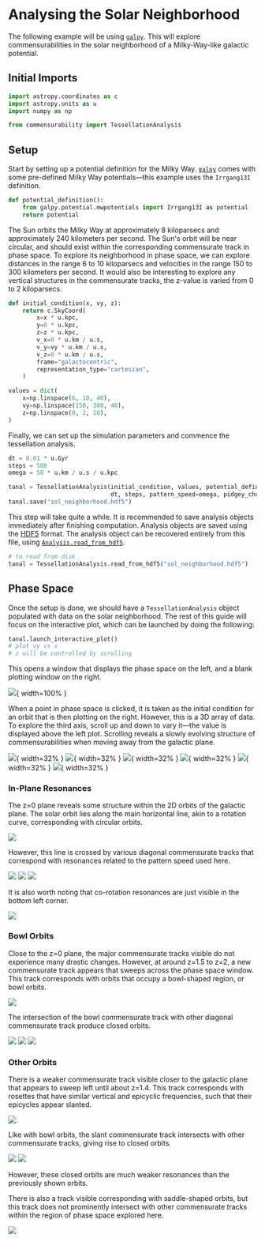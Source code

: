 <!-- invisible-code-block: python
try:
    import galpy
    GALPY_AVAILABLE = True
except ModuleNotFoundError:
    GALPY_AVAILABLE = False
-->

# Analysing the Solar Neighborhood

The following example will be using [`galpy`](https://docs.galpy.org/en/latest/). This will explore commensurabilities in the solar neighborhood of a Milky-Way-like galactic potential.

## Initial Imports

<!-- skip: start if(not GALPY_AVAILABLE) -->

```python
import astropy.coordinates as c
import astropy.units as u
import numpy as np

from commensurability import TessellationAnalysis
```

## Setup

Start by setting up a potential definition for the Milky Way. [`galpy`](https://docs.galpy.org/en/latest/) comes with some pre-defined Milky Way potentials—this example uses the `Irrgang13I` definition.

```python
def potential_definition():
    from galpy.potential.mwpotentials import Irrgang13I as potential
    return potential
```

The Sun orbits the Milky Way at approximately 8 kiloparsecs and approximately 240 kilometers per second. The Sun's orbit will be near circular, and should exist within the corresponding commensurate track in phase space. To explore its neighborhood in phase space, we can explore distances in the range 6 to 10 kiloparsecs and velocities in the range 150 to 300 kilometers per second. It would also be interesting to explore any vertical structures in the commensurate tracks, the z-value is varied from 0 to 2 kiloparsecs.

```python
def initial_condition(x, vy, z):
    return c.SkyCoord(
        x=x * u.kpc,
        y=0 * u.kpc,
        z=z * u.kpc,
        v_x=0 * u.km / u.s,
        v_y=vy * u.km / u.s,
        v_z=0 * u.km / u.s,
        frame="galactocentric",
        representation_type="cartesian",
    )

values = dict(
    x=np.linspace(6, 10, 40),
    vy=np.linspace(150, 300, 40),
    z=np.linspace(0, 2, 20),
)
```

Finally, we can set up the simulation parameters and commence the tessellation analysis.

<!-- skip: end -->
<!-- skip: next -->

```python
dt = 0.01 * u.Gyr
steps = 500
omega = 50 * u.km / u.s / u.kpc

tanal = TessellationAnalysis(initial_condition, values, potential_definition,
                             dt, steps, pattern_speed=omega, pidgey_chunksize=500, mp_chunksize=20)
tanal.save("sol_neighborhood.hdf5")
```

This step will take quite a while. It is recommended to save analysis objects immediately after finishing computation. Analysis objects are saved using the [HDF5](https://www.hdfgroup.org/solutions/hdf5/) format. The analysis object can be recovered entirely from this file, using [`Analysis.read_from_hdf5`](../../../reference/commensurability/analysis.md#commensurability.analysis.AnalysisBase.read_from_hdf5).

<!-- skip: next -->

```python
# to read from disk
tanal = TessellationAnalysis.read_from_hdf5("sol_neighborhood.hdf5")
```

## Phase Space

Once the setup is done, we should have a `TessellationAnalysis` object populated with data on the solar neighborhood. The rest of this guide will focus on the interactive plot, which can be launched by doing the following:

<!-- skip: next -->

```python
tanal.launch_interactive_plot()
# plot vy vs x
# z will be controlled by scrolling
```

This opens a window that displays the phase space on the left, and a blank plotting window on the right.

![](iplot_window.PNG){ width=100% }

When a point in phase space is clicked, it is taken as the initial condition for an orbit that is then plotting on the right. However, this is a 3D array of data. To explore the third axis, scroll up and down to vary it—the value is displayed above the left plot. Scrolling reveals a slowly evolving structure of commensurabilities when moving away from the galactic plane.

![](sol_z000.PNG){ width=32% }
![](sol_z042.PNG){ width=32% }
![](sol_z084.PNG){ width=32% }
![](sol_z126.PNG){ width=32% }
![](sol_z168.PNG){ width=32% }
![](sol_z200.PNG){ width=32% }

### In-Plane Resonances

The z=0 plane reveals some structure within the 2D orbits of the galactic plane. The solar orbit lies along the main horizontal line, akin to a rotation curve, corresponding with circular orbits.

![](soltrack_circular.PNG)

However, this line is crossed by various diagonal commensurate tracks that correspond with resonances related to the pattern speed used here.

![](soltrack_cycle1.PNG)
![](soltrack_cycle2.PNG)
![](soltrack_cycle3.PNG)

It is also worth noting that co-rotation resonances are just visible in the bottom left corner.

![](soltrack_corotation.PNG)

### Bowl Orbits

Close to the z=0 plane, the major commensurate tracks visible do not experience many drastic changes. However, at around z=1.5 to z=2, a new commensurate track appears that sweeps across the phase space window. This track corresponds with orbits that occupy a bowl-shaped region, or bowl orbits.

![](soltrack_bowl.PNG)

The intersection of the bowl commensurate track with other diagonal commensurate track produce closed orbits.

![](soltrack_bowl1.PNG)
![](soltrack_bowl2.PNG)
![](soltrack_bowl3.PNG)


### Other Orbits

There is a weaker commensurate track visible closer to the galactic plane that appears to sweep left until about z=1.4. This track corresponds with rosettes that have similar vertical and epicyclic frequencies, such that their epicycles appear slanted.

![](soltrack_slant.PNG)

Like with bowl orbits, the slant commensurate track intersects with other commensurate tracks, giving rise to closed orbits.

![](soltrack_slant4.PNG)
![](soltrack_slant5.PNG)

However, these closed orbits are much weaker resonances than the previously shown orbits.

There is also a track visible corresponding with saddle-shaped orbits, but this track does not prominently intersect with other commensurate tracks within the region of phase space explored here.

![](soltrack_saddle.PNG)
